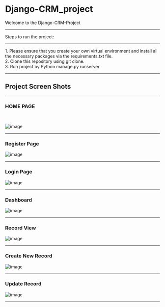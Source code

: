 # Django-CRM_project

Welcome to the Django-CRM-Project

<hr>
Steps to run the project:
<br>
<hr>
1. Please ensure that you create your own virtual environment and install all the necessary packages via the requirements.txt file.
<br>
2. Clone this repository using git clone.
<br>
3. Run project by Python manage.py runserver
<br>
<hr>

## Project Screen Shots
<hr>

### HOME PAGE

<br>

![image](https://github.com/Sanchit-chitke/Django-CRM_project/assets/109956204/4eddd0a6-5971-4184-887f-41d835e97909)

<hr>

### Register Page

![image](https://github.com/Sanchit-chitke/Django-CRM_project/assets/109956204/16dc36ed-56ec-4c2e-859f-58868f7ec396)

<hr>

### Login Page

![image](https://github.com/Sanchit-chitke/Django-CRM_project/assets/109956204/24a3adac-3153-4cd9-bbbc-733768a97049)

<hr>

### Dashboard

![image](https://github.com/Sanchit-chitke/Django-CRM_project/assets/109956204/5dab10e3-22a7-4ce9-947c-bd150942e5c3)

<hr>

### Record View

![image](https://github.com/Sanchit-chitke/Django-CRM_project/assets/109956204/66facc07-96a8-4c1c-86ee-2a49365adfc3)

<hr> 

### Create New Record

![image](https://github.com/Sanchit-chitke/Django-CRM_project/assets/109956204/7bbbf825-1851-4c75-8bb5-2143dd6fb431)

<hr>

### Update Record

![image](https://github.com/Sanchit-chitke/Django-CRM_project/assets/109956204/c4e26d59-580d-4a5c-ae12-fc9ac524c523)

<hr>





